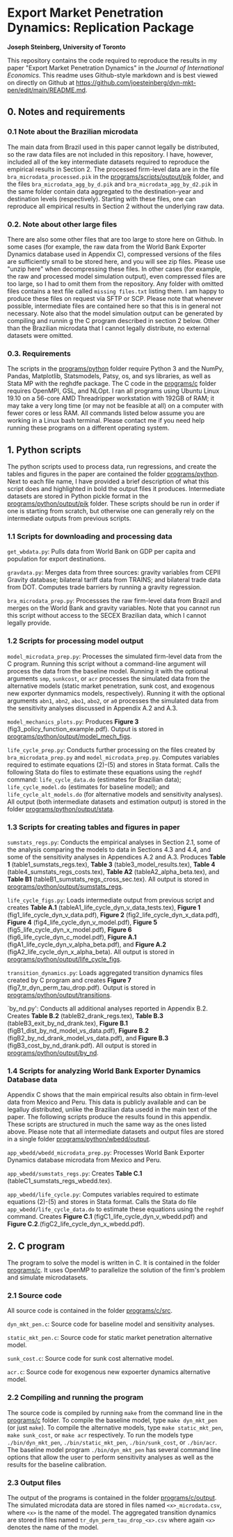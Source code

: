 # Export Market Penetration Dynamics: Replication Package
**Joseph Steinberg, University of Toronto**

This repository contains the code required to reproduce the results in my paper "Export Market Penetration Dynamics" in the *Journal of International Economics*. This readme uses Github-style markdown and is best viewed on directly on Github at https://github.com/joesteinberg/dyn-mkt-pen/edit/main/README.md.

## 0. Notes and requirements ##

### 0.1 Note about the Brazilian microdata ###
The main data from Brazil used in this paper cannot legally be distributed, so the raw data files are not included in this repository. I have, however, included all of the key intermediate datasets required to reproduce the empirical results in Section 2. The processed firm-level data are in the file `bra_microdata_processed.pik` in the [programs/scripts/output/pik](https://github.com/joesteinberg/dyn-mkt-pen/tree/main/programs/python/output/pik) folder, and the files `bra_microdata_agg_by_d.pik` and `bra_microdata_agg_by_d2.pik` in the same folder contain data aggregated to the destination-year and destination levels (respectively). Starting with these files, one can reproduce all empirical results in Section 2 without the underlying raw data.

### 0.2. Note about other large files ###
There are also some other files that are too large to store here on Github. In some cases (for example, the raw data from the World Bank Exporter Dynamics database used in Appendix C), compressed versions of the files are sufficiently small to be stored here, and you will see zip files. Please use "unzip here" when decompressing these files. In other cases (for example, the raw and processed model simulation output), even compressed files are too large, so I had to omit them from the repository. Any folder with omitted files contains a text file called `missing files.txt` listing them. I am happy to produce these files on request via SFTP or SCP. Please note that whenever possible, intermediate files are contained here so that this is in general not necessary. Note also that the model simulation output can be generated by compiling and runnin g the C program described in section 2 below. Other than the Brazilian microdata that I cannot legally distribute, no external datasets were omitted.

### 0.3. Requirements ###
The scripts in the [programs/python](https://github.com/joesteinberg/dyn-mkt-pen/tree/main/programs/python) folder require Python 3 and the NumPy, Pandas, Matplotlib, Statsmodels, Patsy, os, and sys libraries, as well as Stata MP with the reghdfe package. The C code in the [programs/c](https://github.com/joesteinberg/dyn-mkt-pen/tree/main/programs/c) folder requires OpenMPI, GSL, and NLOpt. I ran all programs using Ubuntu Linux 19.10 on a 56-core AMD Threadripper workstation with 192GB of RAM; it may take a very long time (or may not be feasible at all) on a computer with fewer cores or less RAM. All commands listed below assume you are working in a Linux bash terminal. Please contact me if you need help running these programs on a different operating system.

## 1. Python scripts ##
The python scripts used to process data, run regressions, and create the tables and figures in the paper are contained the folder [programs/python](https://github.com/joesteinberg/dyn-mkt-pen/tree/main/programs/python). Next to each file name, I have provided a brief description of what this script does and highlighted in bold the output files it produces. Intermediate datasets are stored in Python pickle format in the [programs/python/output/pik](https://github.com/joesteinberg/dyn-mkt-pen/tree/main/programs/python/output/pik) folder. These scripts should be run in order if one is starting from scratch, but otherwise one can generally rely on the intermediate outputs from previous scripts.

### 1.1 Scripts for downloading and processing data ###

`get_wbdata.py`: Pulls data from World Bank on GDP per capita and population for export destinations.

`gravdata.py`: Merges data from three sources: gravity variables from CEPII Gravity database; bilateral tariff data from TRAINS; and bilateral trade data from DOT. Computes trade barriers by running a gravity regression.

`bra_microdata_prep.py`: Processses the raw firm-level data from Brazil and merges on the World Bank and gravity variables. Note that you cannot run this script without access to the SECEX Brazilian data, which I cannot legally provide.

### 1.2 Scripts for processing model output ###

`model_microdata_prep.py`: Processes the simulated firm-level data from the C program. Running this script without a command-line argument will process the data from the baseline model. Running it with the optional arguments `smp`, `sunkcost`, or `acr` processes the simulated data from the alternative models (static market penetration, sunk cost, and exogenous new exporter dynmamics models, respectively).  Running it with the optional arguments `abn1`, `abn2`, `abo1`, `abo2`, or `a0` processes the simulated data from the sensitivity analyses discussed in Appendix A.2 and A.3.

`model_mechanics_plots.py`: Produces **Figure 3** (fig3_policy_function_example.pdf). Output is stored in [programs/python/output/model_mech_figs](https://github.com/joesteinberg/dyn-mkt-pen/tree/main/programs/python/output/model_mech_figs).

`life_cycle_prep.py`: Conducts further processing on the files created by `bra_microdata_prep.py` and `model_microdata_prep.py`. Computes variables required to estimate equations (2)-(5) and stores in Stata format. Calls the following Stata do files to estimate these equations using the `reghdf` command: `life_cycle_data.do` (estimates for Brazilian data); `life_cycle_model.do` (estimates for baseline model); and `life_cycle_alt_models.do` (for alternative models and sensitivity analyses). All output (both intermediate datasets and estimation output) is stored in the folder [programs/python/output/stata](https://github.com/joesteinberg/dyn-mkt-pen/tree/main/programs/python/output/stata).

### 1.3 Scripts for creating tables and figures in paper ###

`sumstats_regs.py`: Conducts the empirical analyses in Section 2.1, some of the analysis comparing the models to data in Sections 4.3 and 4.4, and some of the sensitivity analyses in Appendices A.2 and A.3. Produces **Table 1** (table1_sumstats_regs.tex), **Table 3** (table3_model_results.tex), **Table 4** (table4_sumstats_regs_costs.tex), **Table A2** (tableA2_alpha_beta.tex), and **Table B1** (tableB1_sumstats_regs_cross_sec.tex). All output is stored in [programs/python/output/sumstats_regs](https://github.com/joesteinberg/dyn-mkt-pen/tree/main/programs/python/output/sumstats_regs).

`life_cycle_figs.py`: Loads intermediate output from previous script and creates **Table A.1** (tableA1_life_cycle_dyn_v_data_tests.tex), **Figure 1** (fig1_life_cycle_dyn_v_data.pdf), **Figure 2** (fig2_life_cycle_dyn_x_data.pdf), **Figure 4** (fig4_life_cycle_dyn_v_model.pdf), **Figure 5** (fig5_life_cycle_dyn_x_model.pdf), **Figure 6** (fig6_life_cycle_dyn_c_model.pdf), **Figure A.1** (figA1_life_cycle_dyn_v_alpha_beta.pdf), and **Figure A.2** (figA2_life_cycle_dyn_x_alpha_beta). All output is stored in [programs/python/output/life_cycle_figs](https://github.com/joesteinberg/dyn-mkt-pen/tree/main/programs/python/output/life_cycle_figs).

`transition_dynamics.py`: Loads aggregated transition dynamics files created by C program and creates **Figure 7** (fig7_tr_dyn_perm_tau_drop.pdf). Output is stored in [programs/python/output/transitions](https://github.com/joesteinberg/dyn-mkt-pen/tree/main/programs/python/output/transitions).

`by_nd.py': Conducts all additional analyses reported in Appendix B.2. Creates **Table B.2** (tableB2_drank_regs.tex), **Table B.3** (tableB3_exit_by_nd_drank.tex), **Figure B.1** (figB1_dist_by_nd_model_vs_data.pdf), **Figure B.2** (figB2_by_nd_drank_model_vs_data.pdf), and **Figure B.3** (figB3_cost_by_nd_drank.pdf). All output is stored in [programs/python/output/by_nd](https://github.com/joesteinberg/dyn-mkt-pen/tree/main/programs/python/output/by_nd).

### 1.4 Scripts for analyzing World Bank Exporter Dynamics Database data ###
Appendix C shows that the main empirical results also obtain in firm-level data from Mexico and Peru. This data is publicly available and can be legalluy distributed, unlike the Brazilian data usedd in the main text of the paper. The following scripts produce the results found in this appendix. These scripts are structured in much the same way as the ones listed above. Please note that all intermediate datasets and output files are stored in a single folder [programs/python/wbedd/output](https://github.com/joesteinberg/dyn-mkt-pen/tree/main/programs/python/app_wbedd/output).

`app_wbedd/wbedd_microdata_prep.py`: Processes World Bank Exporter Dynamics database microdata from Mexico and Peru.

`app_wbedd/sumstats_regs.py`: Creates **Table C.1** (tableC1_sumstats_regs_wbedd.tex).

`app_wbedd/life_cycle.py`: Computes variables required to estimate equations (2)-(5) and stores in Stata format. Calls the Stata do file `app_wbedd/life_cycle_data.do` to estimate these equations using the `reghdf` command. Creates **Figure C.1** (figC1_life_cycle_dyn_v_wbedd.pdf) and **Figure C.2**.(figC2_life_cycle_dyn_x_wbedd.pdf).

## 2. C program ##
The program to solve the model is written in C. It is contained in the folder [programs/c](https://github.com/joesteinberg/dyn-mkt-pen/tree/main/programs/c). It uses OpenMP to parallelize the solution of the firm's problem and simulate microdatasets.

### 2.1 Source code ###
All source code is contained in the folder [programs/c/src](https://github.com/joesteinberg/dyn-mkt-pen/tree/main/programs/c/src).

`dyn_mkt_pen.c`: Source code for baseline model and sensitivity analyses.

`static_mkt_pen.c`: Source code for static market penetration alternative model.

`sunk_cost.c`: Source code for sunk cost alternative model.

`acr.c`: Source code for exogenous new expoerter dynamics alternative model.

### 2.2 Compiling and running the program ###
The source code is compiled by running `make` from the command line in the [programs/c](https://github.com/joesteinberg/dyn-mkt-pen/tree/main/programs/c) folder. To compile the baseline model, type `make dyn_mkt_pen` (or just `make`). To compile the alternative models, type `make static_mkt_pen`, `make sunk_cost`, or `make acr` respectively.  To run the models type `./bin/dyn_mkt_pen`, `./bin/static_mkt_pen`, `./bin/sunk_cost`, or `./bin/acr`. The baseline model program `./bin/dyn_mkt_pen` has several command line options that allow the user to perform sensitivity analyses as well as the results for the baseline calibration. 

### 2.3 Output files ###
The output of the programs is contained in the folder [programs/c/output](https://github.com/joesteinberg/dyn-mkt-pen/tree/main/programs/c/output). The simulated microdata data are stored in files named `<x>_microdata.csv`, where `<x>` is the name of the model. The aggregated transition dynamics are stored in files named `tr_dyn_perm_tau_drop_<x>.csv` where again `<x>` denotes the name of the model.

